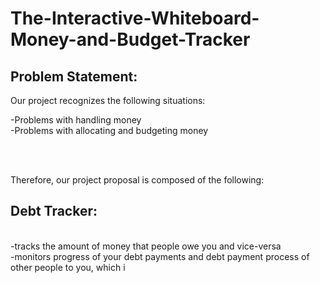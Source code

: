 <h1>The-Interactive-Whiteboard-Money-and-Budget-Tracker</h1>
<h2>Problem Statement:</h2>
<p>  Our project recognizes the following situations:</p>
<p>    -Problems with handling money
<br>-Problems with allocating and budgeting money</p>
<br>
<br>
<p>Therefore, our project proposal is composed of the following:<br><h2>Debt Tracker:</h2><br>-tracks the amount of money that people owe you and vice-versa<br>-monitors progress of your debt payments and debt payment process of other people to you, which i</p></p>
